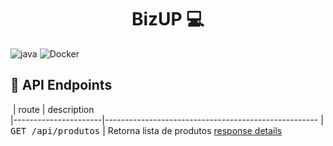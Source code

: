 [PYTHON]:https://img.shields.io/badge/python-%23ED8B00.svg?style=for-the-badge&logo=openjdk&logoColor=white


<h1 align="center" style="font-weight: bold;">BizUP 💻</h1>

![java][PYTHON]
![Docker](https://img.shields.io/badge/docker-%230db7ed.svg?style=for-the-badge&logo=docker&logoColor=white)


<h2 id="routes">📍 API Endpoints</h2>


​
| route               | description                                          
|----------------------|-----------------------------------------------------
| <kbd>GET /api/produtos</kbd>     | Retorna lista de produtos [response details](#get-auth-detail)
